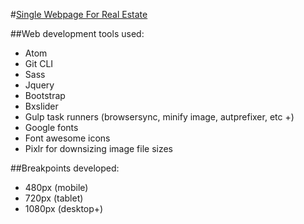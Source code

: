 #[Single Webpage For Real Estate](https://lemuelreyes.github.io/brixwork/)

##Web development tools used:

- Atom
- Git CLI
- Sass
- Jquery
- Bootstrap
- Bxslider
- Gulp task runners (browsersync, minify image, autprefixer, etc +)
- Google fonts
- Font awesome icons
- Pixlr for downsizing image file sizes

##Breakpoints developed:

- 480px (mobile)
- 720px (tablet)
- 1080px (desktop+)
